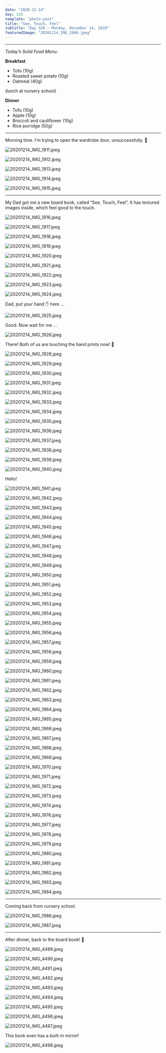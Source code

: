 ```yaml
---
date: "2020-12-14"
day: 329
template: "photo-post"
title: "See, Touch, Feel"
subtitle: "Day 329 – Monday, December 14, 2020"
featuredImage: "20201214_IMG_1969.jpeg"
---
```


<hr />

_Today’s Solid Food Menu:_

**Breakfast**

- Tofu (10g)
- Roasted sweet potato (10g)
- Oatmeal (40g)

(lunch at nursery school)

**Dinner**

- Tofu (10g)
- Apple (10g)
- Broccoli and cauliflower (10g)
- Rice porridge (50g)

<hr />

Morning time. I’m trying to open the wardrobe door, unsuccessfully. 🚪

![20201214_IMG_1911.jpeg](20201214_IMG_1911.jpeg)

![20201214_IMG_1912.jpeg](20201214_IMG_1912.jpeg)

![20201214_IMG_1913.jpeg](20201214_IMG_1913.jpeg)

![20201214_IMG_1914.jpeg](20201214_IMG_1914.jpeg)

![20201214_IMG_1915.jpeg](20201214_IMG_1915.jpeg)

<hr />

My Dad got me a new board book, called “See, Touch, Feel”. It has textured images inside, which feel good to the touch.

![20201214_IMG_1916.jpeg](20201214_IMG_1916.jpeg)

![20201214_IMG_1917.jpeg](20201214_IMG_1917.jpeg)

![20201214_IMG_1918.jpeg](20201214_IMG_1918.jpeg)

![20201214_IMG_1919.jpeg](20201214_IMG_1919.jpeg)

![20201214_IMG_1920.jpeg](20201214_IMG_1920.jpeg)

![20201214_IMG_1921.jpeg](20201214_IMG_1921.jpeg)

![20201214_IMG_1922.jpeg](20201214_IMG_1922.jpeg)

![20201214_IMG_1923.jpeg](20201214_IMG_1923.jpeg)

![20201214_IMG_1924.jpeg](20201214_IMG_1924.jpeg)

Dad, put your hand ✋ here …

![20201214_IMG_1925.jpeg](20201214_IMG_1925.jpeg)

Good. Now wait for me …

![20201214_IMG_1926.jpeg](20201214_IMG_1926.jpeg)

There! Both of us are touching the hand prints now! 👐

![20201214_IMG_1928.jpeg](20201214_IMG_1928.jpeg)

![20201214_IMG_1929.jpeg](20201214_IMG_1929.jpeg)

![20201214_IMG_1930.jpeg](20201214_IMG_1930.jpeg)

![20201214_IMG_1931.jpeg](20201214_IMG_1931.jpeg)

![20201214_IMG_1932.jpeg](20201214_IMG_1932.jpeg)

![20201214_IMG_1933.jpeg](20201214_IMG_1933.jpeg)

![20201214_IMG_1934.jpeg](20201214_IMG_1934.jpeg)

![20201214_IMG_1935.jpeg](20201214_IMG_1935.jpeg)

![20201214_IMG_1936.jpeg](20201214_IMG_1936.jpeg)

![20201214_IMG_1937.jpeg](20201214_IMG_1937.jpeg)

![20201214_IMG_1938.jpeg](20201214_IMG_1938.jpeg)

![20201214_IMG_1939.jpeg](20201214_IMG_1939.jpeg)

![20201214_IMG_1940.jpeg](20201214_IMG_1940.jpeg)

Hello!

![20201214_IMG_1941.jpeg](20201214_IMG_1941.jpeg)

![20201214_IMG_1942.jpeg](20201214_IMG_1942.jpeg)

![20201214_IMG_1943.jpeg](20201214_IMG_1943.jpeg)

![20201214_IMG_1944.jpeg](20201214_IMG_1944.jpeg)

![20201214_IMG_1945.jpeg](20201214_IMG_1945.jpeg)

![20201214_IMG_1946.jpeg](20201214_IMG_1946.jpeg)

![20201214_IMG_1947.jpeg](20201214_IMG_1947.jpeg)

![20201214_IMG_1948.jpeg](20201214_IMG_1948.jpeg)

![20201214_IMG_1949.jpeg](20201214_IMG_1949.jpeg)

![20201214_IMG_1950.jpeg](20201214_IMG_1950.jpeg)

![20201214_IMG_1951.jpeg](20201214_IMG_1951.jpeg)

![20201214_IMG_1952.jpeg](20201214_IMG_1952.jpeg)

![20201214_IMG_1953.jpeg](20201214_IMG_1953.jpeg)

![20201214_IMG_1954.jpeg](20201214_IMG_1954.jpeg)

![20201214_IMG_1955.jpeg](20201214_IMG_1955.jpeg)

![20201214_IMG_1956.jpeg](20201214_IMG_1956.jpeg)

![20201214_IMG_1957.jpeg](20201214_IMG_1957.jpeg)

![20201214_IMG_1958.jpeg](20201214_IMG_1958.jpeg)

![20201214_IMG_1959.jpeg](20201214_IMG_1959.jpeg)

![20201214_IMG_1960.jpeg](20201214_IMG_1960.jpeg)

![20201214_IMG_1961.jpeg](20201214_IMG_1961.jpeg)

![20201214_IMG_1962.jpeg](20201214_IMG_1962.jpeg)

![20201214_IMG_1963.jpeg](20201214_IMG_1963.jpeg)

![20201214_IMG_1964.jpeg](20201214_IMG_1964.jpeg)

![20201214_IMG_1965.jpeg](20201214_IMG_1965.jpeg)

![20201214_IMG_1966.jpeg](20201214_IMG_1966.jpeg)

![20201214_IMG_1967.jpeg](20201214_IMG_1967.jpeg)

![20201214_IMG_1968.jpeg](20201214_IMG_1968.jpeg)

![20201214_IMG_1969.jpeg](20201214_IMG_1969.jpeg)

![20201214_IMG_1970.jpeg](20201214_IMG_1970.jpeg)

![20201214_IMG_1971.jpeg](20201214_IMG_1971.jpeg)

![20201214_IMG_1972.jpeg](20201214_IMG_1972.jpeg)

![20201214_IMG_1973.jpeg](20201214_IMG_1973.jpeg)

![20201214_IMG_1974.jpeg](20201214_IMG_1974.jpeg)

![20201214_IMG_1976.jpeg](20201214_IMG_1976.jpeg)

![20201214_IMG_1977.jpeg](20201214_IMG_1977.jpeg)

![20201214_IMG_1978.jpeg](20201214_IMG_1978.jpeg)

![20201214_IMG_1979.jpeg](20201214_IMG_1979.jpeg)

![20201214_IMG_1980.jpeg](20201214_IMG_1980.jpeg)

![20201214_IMG_1981.jpeg](20201214_IMG_1981.jpeg)

![20201214_IMG_1982.jpeg](20201214_IMG_1982.jpeg)

![20201214_IMG_1983.jpeg](20201214_IMG_1983.jpeg)

![20201214_IMG_1984.jpeg](20201214_IMG_1984.jpeg)

<hr />

Coming back from nursery school.

![20201214_IMG_1986.jpeg](20201214_IMG_1986.jpeg)

![20201214_IMG_1987.jpeg](20201214_IMG_1987.jpeg)

<hr />

After dinner, back to the board book! 📖

![20201214_IMG_4489.jpeg](20201214_IMG_4489.jpeg)

![20201214_IMG_4490.jpeg](20201214_IMG_4490.jpeg)

![20201214_IMG_4491.jpeg](20201214_IMG_4491.jpeg)

![20201214_IMG_4492.jpeg](20201214_IMG_4492.jpeg)

![20201214_IMG_4493.jpeg](20201214_IMG_4493.jpeg)

![20201214_IMG_4494.jpeg](20201214_IMG_4494.jpeg)

![20201214_IMG_4495.jpeg](20201214_IMG_4495.jpeg)

![20201214_IMG_4496.jpeg](20201214_IMG_4496.jpeg)

![20201214_IMG_4497.jpeg](20201214_IMG_4497.jpeg)

This book even has a built-in mirror!

![20201214_IMG_4498.jpeg](20201214_IMG_4498.jpeg)
